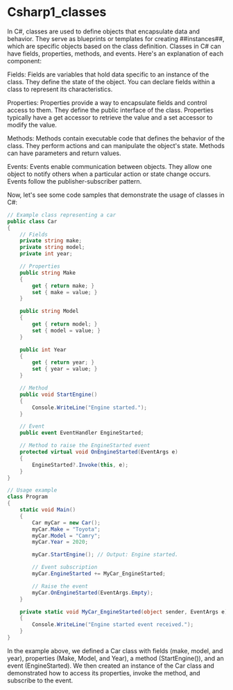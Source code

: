# Csharp1_classes

In C#, classes are used to define objects that encapsulate data and behavior. They serve as blueprints or templates for creating ##instances##, which are specific objects based on the class definition. Classes in C# can have fields, properties, methods, and events. Here's an explanation of each component:

Fields: Fields are variables that hold data specific to an instance of the class. They define the state of the object. You can declare fields within a class to represent its characteristics.

Properties: Properties provide a way to encapsulate fields and control access to them. They define the public interface of the class. Properties typically have a get accessor to retrieve the value and a set accessor to modify the value.

Methods: Methods contain executable code that defines the behavior of the class. They perform actions and can manipulate the object's state. Methods can have parameters and return values.

Events: Events enable communication between objects. They allow one object to notify others when a particular action or state change occurs. Events follow the publisher-subscriber pattern.

Now, let's see some code samples that demonstrate the usage of classes in C#:

```csharp
// Example class representing a car
public class Car
{
    // Fields
    private string make;
    private string model;
    private int year;

    // Properties
    public string Make
    {
        get { return make; }
        set { make = value; }
    }

    public string Model
    {
        get { return model; }
        set { model = value; }
    }

    public int Year
    {
        get { return year; }
        set { year = value; }
    }

    // Method
    public void StartEngine()
    {
        Console.WriteLine("Engine started.");
    }

    // Event
    public event EventHandler EngineStarted;

    // Method to raise the EngineStarted event
    protected virtual void OnEngineStarted(EventArgs e)
    {
        EngineStarted?.Invoke(this, e);
    }
}

// Usage example
class Program
{
    static void Main()
    {
        Car myCar = new Car();
        myCar.Make = "Toyota";
        myCar.Model = "Camry";
        myCar.Year = 2020;

        myCar.StartEngine(); // Output: Engine started.

        // Event subscription
        myCar.EngineStarted += MyCar_EngineStarted;

        // Raise the event
        myCar.OnEngineStarted(EventArgs.Empty);
    }

    private static void MyCar_EngineStarted(object sender, EventArgs e)
    {
        Console.WriteLine("Engine started event received.");
    }
}
```

In the example above, we defined a Car class with fields (make, model, and year), properties (Make, Model, and Year), a method (StartEngine()), and an event (EngineStarted). We then created an instance of the Car class and demonstrated how to access its properties, invoke the method, and subscribe to the event.

